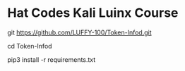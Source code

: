 # Hat Codes Kali Luinx Course 

git https://github.com/LUFFY-100/Token-Infod.git

cd Token-Infod

pip3 install -r requirements.txt
